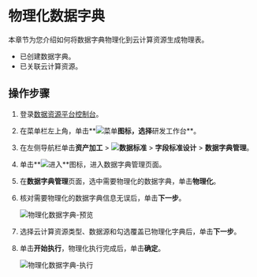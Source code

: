 # 物理化数据字典

本章节为您介绍如何将数据字典物理化到云计算资源生成物理表。

-   已创建数据字典。
-   已关联云计算资源。

## 操作步骤

1.  登录[数据资源平台控制台](https://dataq.console.aliyun.com)。

2.  在菜单栏左上角，单击**![菜单](https://static-aliyun-doc.oss-accelerate.aliyuncs.com/assets/img/zh-CN/6504337061/p188771.png)**图标，选择**研发工作台**。

3.  在左侧导航栏单击**资产加工** \> **![数据标准](https://static-aliyun-doc.oss-accelerate.aliyuncs.com/assets/img/zh-CN/6358100161/p208862.png)** \> **字段标准设计** \> **数据字典管理**。

4.  单击**![进入](https://static-aliyun-doc.oss-accelerate.aliyuncs.com/assets/img/zh-CN/6504337061/p188815.png)**图标，进入数据字典管理页面。

5.  在**数据字典管理**页面，选中需要物理化的数据字典，单击**物理化**。

6.  核对需要物理化的数据字典信息无误后，单击**下一步**。

    ![物理化数据字典-预览](https://static-aliyun-doc.oss-accelerate.aliyuncs.com/assets/img/zh-CN/8376160161/p212940.png)

7.  选择云计算资源类型、数据源和勾选覆盖已物理化字典后，单击**下一步**。

8.  单击**开始执行**，物理化执行完成后，单击**确定**。

    ![物理化数据字典-执行](https://static-aliyun-doc.oss-accelerate.aliyuncs.com/assets/img/zh-CN/8376160161/p212942.png)


